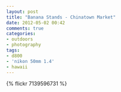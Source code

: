 ```yaml
---
layout: post
title: "Banana Stands - Chinatown Market"
date: 2012-05-02 00:42
comments: true
categories: 
- outdoors
- photography
tags:
- d800
- 'nikon 50mm 1.4'
- hawaii
---
```

{% flickr 7139596731 %} 
